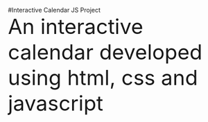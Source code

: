 #Interactive Calendar JS Project <br>
<font size=8>An interactive calendar developed using html, css and javascript <br>
